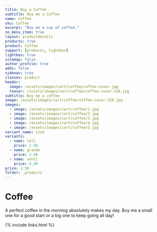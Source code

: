 ```yaml
---
title: Buy a Coffee
subtitle: Buy me a Coffee
name: Coffee
sku: Coffee
excerpt: "Buy me a cup of coffee."
no_menu_item: true
layout: productdetails
products: true
product: Coffee
support: [products, lightbox]
lightbox: true
sitemap: false
author_profile: true
adds: false
sidenav: true
classes: product
header:
  image: /assets/images/cart/coffee/coffee-cover.jpg
  teaser: /assets/images/cart/coffee/coffee-cover-320.jpg
subtitle: Buy me a coffee
image: /assets/images/cart/coffee/coffee-cover-320.jpg
images:
  - image: /assets/images/cart/coffee/1.jpg
  - image: /assets/images/cart/coffee/2.jpg
  - image: /assets/images/cart/coffee/3.jpg
  - image: /assets/images/cart/coffee/4.jpg
  - image: /assets/images/cart/coffee/5.jpg
variant_name: size
variants:
  - name: tall
    price: 2.50
  - name: grande
    price: 3.50
  - name: venti
    price: 4.30
price: 2.50
folder: _products
---
```


# Coffee

A perfect coffee in the morning absolutely makes my day. Buy me a small one for a good start or a big one to keep going all day!

{% include links.html %}